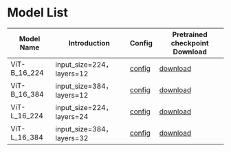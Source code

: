 # Model List

|Model Name|Introduction|Config|Pretrained checkpoint Download|
| --- | --- | --- | --- |
| ViT-B_16_224 |input_size=224，layers=12|[config](./configs/ViT_base_patch16_224_in1k_1n8c_dp_fp16o2.yaml) |[download](https://plsc.bj.bcebos.com/models/vit/v2.4/imagenet2012-ViT-B_16-224.pdparams) |   
| ViT-B_16_384 |input_size=384，layers=12|[config](./configs/ViT_base_patch16_384_ft_in1k_1n8c_dp_fp16o2.yaml)| [download](https://plsc.bj.bcebos.com/models/vit/v2.4/imagenet2012-ViT-B_16-224.pdparams) | 
| ViT-L_16_224 |input_size=224，layers=24|[config](./configs/ViT_large_patch16_224_in21k_4n32c_dp_fp16o2.yaml)| [download](https://plsc.bj.bcebos.com/models/vit/v2.4/imagenet21k-ViT-L_16-224.pdparams) | 
| ViT-L_16_384 |input_size=384，layers=32|[config](./configs/ViT_large_patch16_384_in1k_ft_4n32c_dp_fp16o2.yaml) | [download](https://plsc.bj.bcebos.com/models/vit/v2.4/imagenet21k-ViT-L_16-224.pdparams) |

